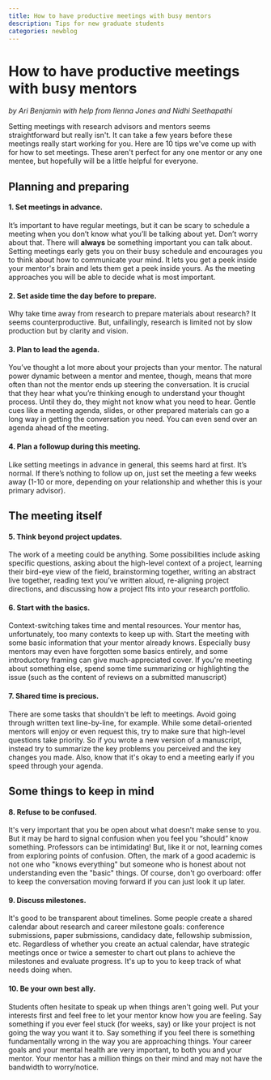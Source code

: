 ```yaml
---
title: How to have productive meetings with busy mentors
description: Tips for new graduate students
categories: newblog
---
```


# How to have productive meetings with busy mentors
*by Ari Benjamin with help from Ilenna Jones and Nidhi Seethapathi*

Setting meetings with research advisors and mentors seems straightforward but really isn't. It can take a few years before these meetings really start working for you. 
Here are 10 tips we've come up with for how to set meetings. These aren't perfect for any one mentor or any one mentee, but hopefully will be a little helpful for everyone.
## Planning and preparing
#### 1. Set meetings in advance.
It’s important to have regular meetings, but it can be scary to schedule a meeting when you don’t know what you’ll be talking about yet. Don’t worry about that. There will **always** be something important you can talk about. Setting meetings early gets you on their busy schedule and encourages you to think about how to communicate your mind. It lets you get a peek inside your mentor's brain and lets them get a peek inside yours. As the meeting approaches you will be able to decide what is most important.
#### 2. Set aside time the day before to prepare.
Why take time away from research to prepare materials about research? It seems counterproductive. But, unfailingly, research is limited not by slow production but by clarity and vision. 
#### 3. Plan to lead the agenda.
You’ve thought a lot more about your projects than your mentor. The natural power dynamic between a mentor and mentee, though, means that more often than not the mentor ends up steering the conversation. It is crucial that they hear what you’re thinking enough to understand your thought process. Until they do, they might not know what you need to hear.  Gentle cues like a meeting agenda, slides, or other prepared materials can go a long way in getting the conversation you need. You can even send over an agenda ahead of the meeting.
#### 4. Plan a followup during this meeting.
Like setting meetings in advance in general, this seems hard at first. It’s normal. If there’s nothing to follow up on, just set the meeting a few weeks away (1-10 or more, depending on your relationship and whether this is your primary advisor).

## The meeting itself
#### 5. Think beyond project updates.
The work of a meeting could be anything. Some possibilities include asking specific questions, asking about the high-level context of a project, learning their bird-eye view of the field, brainstorming together, writing an abstract live together, reading text you’ve written aloud, re-aligning project directions, and discussing how a project fits into your research portfolio.
#### 6. Start with the basics. 
Context-switching takes time and mental resources. Your mentor has, unfortunately, too many contexts to keep up with. Start the meeting with some basic information that your mentor already knows. Especially busy mentors may even have forgotten some basics entirely, and some introductory framing can give much-appreciated cover. If you're meeting about something else, spend some time summarizing or highlighting the issue (such as the content of reviews on a submitted manuscript)
#### 7. Shared time is precious.
There are some tasks that shouldn't be left to meetings. Avoid going through written text line-by-line, for example. While some detail-oriented mentors will enjoy or even request this, try to make sure that high-level questions take priority. So if you wrote a new version of a manuscript, instead try to summarize the key problems you perceived and the key changes you made. Also, know that it's okay to end a meeting early if you speed through your agenda.


## Some things to keep in mind
#### 8. Refuse to be confused.
It's very important that you be open about what doesn't make sense to you. But it may be hard to signal confusion when you feel you “should” know something. Professors can be intimidating! But, like it or not, learning comes from exploring points of confusion. Often, the mark of a good academic is not one who "knows everything" but someone who is honest about not understanding even the "basic" things. Of course, don't go overboard: offer to keep the conversation moving forward if you can just look it up later.
#### 9. Discuss milestones.
It's good to be transparent about timelines. Some people create a shared calendar about research and career milestone goals: conference submissions, paper submissions, candidacy date, fellowship submission, etc. Regardless of whether you create an actual calendar, have strategic meetings once or twice a semester to chart out plans to achieve the milestones and evaluate progress. It's up to you to keep track of what needs doing when.
#### 10. Be your own best ally.
Students often hesitate to speak up when things aren't going well. Put your interests first and feel free to let your mentor know how you are feeling. Say something if you ever feel stuck (for weeks, say) or like your project is not going the way you want it to. Say something if you feel there is something fundamentally wrong in the way you are approaching things. Your career goals and your mental health are very important, to both you and your mentor. Your mentor has a million things on their mind and may not have the bandwidth to worry/notice.
